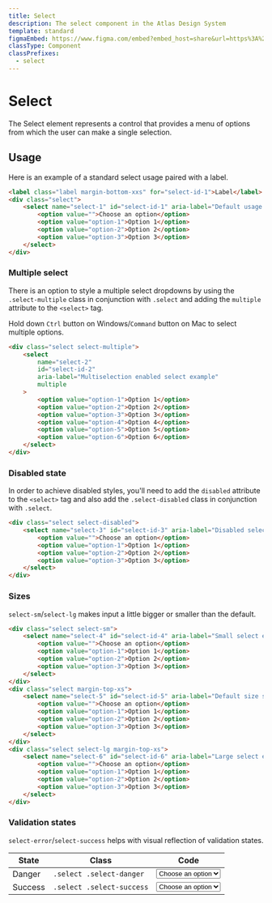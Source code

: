 ```yaml
---
title: Select
description: The select component in the Atlas Design System
template: standard
figmaEmbed: https://www.figma.com/embed?embed_host=share&url=https%3A%2F%2Fwww.figma.com%2Ffile%2FuVA2amRR71yJZ0GS6RI6zL%2F%25F0%259F%258C%259E-Atlas-Design-Library%3Fnode-id%3D1488%253A35182
classType: Component
classPrefixes:
  - select
---
```


# Select

The Select element represents a control that provides a menu of options from which the user can make a single selection.

## Usage

Here is an example of a standard select usage paired with a label.

```html
<label class="label margin-bottom-xxs" for="select-id-1">Label</label>
<div class="select">
	<select name="select-1" id="select-id-1" aria-label="Default usage select example">
		<option value="">Choose an option</option>
		<option value="option-1">Option 1</option>
		<option value="option-2">Option 2</option>
		<option value="option-3">Option 3</option>
	</select>
</div>
```

### Multiple select

There is an option to style a multiple select dropdowns by using the `.select-multiple` class in conjunction with `.select` and adding the `multiple` attribute to the `<select>` tag.

Hold down `Ctrl` button on Windows/`Command` button on Mac to select multiple options.

```html
<div class="select select-multiple">
	<select
		name="select-2"
		id="select-id-2"
		aria-label="Multiselection enabled select example"
		multiple
	>
		<option value="option-1">Option 1</option>
		<option value="option-2">Option 2</option>
		<option value="option-3">Option 3</option>
		<option value="option-4">Option 4</option>
		<option value="option-5">Option 5</option>
		<option value="option-6">Option 6</option>
	</select>
</div>
```

### Disabled state

In order to achieve disabled styles, you'll need to add the `disabled` attribute to the `<select>` tag and also add the `.select-disabled` class in conjunction with `.select`.

```html
<div class="select select-disabled">
	<select name="select-3" id="select-id-3" aria-label="Disabled select example" disabled>
		<option value="">Choose an option</option>
		<option value="option-1">Option 1</option>
		<option value="option-2">Option 2</option>
		<option value="option-3">Option 3</option>
	</select>
</div>
```

### Sizes

`select-sm`/`select-lg` makes input a little bigger or smaller than the default.

```html
<div class="select select-sm">
	<select name="select-4" id="select-id-4" aria-label="Small select example">
		<option value="">Choose an option</option>
		<option value="option-1">Option 1</option>
		<option value="option-2">Option 2</option>
		<option value="option-3">Option 3</option>
	</select>
</div>
<div class="select margin-top-xs">
	<select name="select-5" id="select-id-5" aria-label="Default size select example">
		<option value="">Choose an option</option>
		<option value="option-1">Option 1</option>
		<option value="option-2">Option 2</option>
		<option value="option-3">Option 3</option>
	</select>
</div>
<div class="select select-lg margin-top-xs">
	<select name="select-6" id="select-id-6" aria-label="Large select example">
		<option value="">Choose an option</option>
		<option value="option-1">Option 1</option>
		<option value="option-2">Option 2</option>
		<option value="option-3">Option 3</option>
	</select>
</div>
```

### Validation states

`select-error`/`select-success` helps with visual reflection of validation states.

| State   | Class                     | Code                                                                                                                                                                                                                                                                                                    |
| ------- | ------------------------- | ------------------------------------------------------------------------------------------------------------------------------------------------------------------------------------------------------------------------------------------------------------------------------------------------------- |
| Danger  | `.select .select-danger`  | <div class="select select-danger"><select name="select-7" id="select-id-7" aria-label="Select danger example"><option value="">Choose an option</option><option value="option-1">Option 1</option><option value="option-2">Option 2</option><option value="option-3">Option 3</option></select></div>   |
| Success | `.select .select-success` | <div class="select select-success"><select name="select-8" id="select-id-8" aria-label="Select success example"><option value="">Choose an option</option><option value="option-1">Option 1</option><option value="option-2">Option 2</option><option value="option-3">Option 3</option></select></div> |
